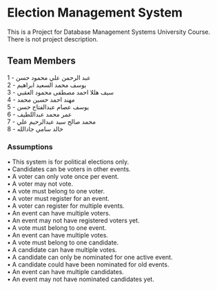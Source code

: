 # Election Management System

This is a Project for Database Management Systems University Course. There is not project description.

## Team Members

1 - عبد الرحمن علي محمود حسن\
2 - يوسف محمد السعيد ابراهيم\
3 - سيف هللا احمد مصطفى محمود العقبي\
4 - مهند احمد حسين محمد\
5 - يوسف عصام عبدالفتاح حسن\
6 - عمر محمد عبداللطيف\
7 - محمد صالح سيد عبدالرحيم علي\
8 - خالد سامي جادالله

### Assumptions

• This system is for political elections only.\
• Candidates can be voters in other events.\
• A voter can only vote once per event.\
• A voter may not vote.\
• A vote must belong to one voter.\
• A voter must register for an event.\
• A voter can register for multiple events.\
• An event can have multiple voters.\
• An event may not have registered voters yet.\
• A vote must belong to one event.\
• An event can have multiple votes.\
• A vote must belong to one candidate.\
• A candidate can have multiple votes.\
• A candidate can only be nominated for one active event.\
• A candidate could have been nominated for old events.\
• An event can have multiple candidates.\
• An event may not have nominated candidates yet.
